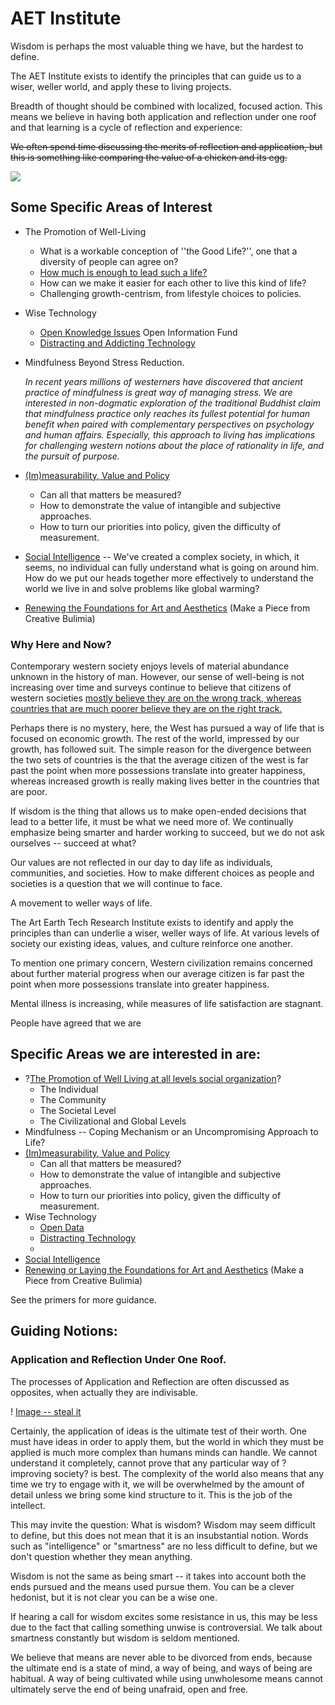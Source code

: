 # AET Institute

Wisdom is perhaps the most valuable thing we have, but the hardest to define.

The AET Institute exists to identify the principles that can guide us to a wiser, weller world, and apply these to living projects.

Breadth of thought should be combined with localized, focused action. This means we believe in having both application and reflection under one roof and that learning is a cycle of reflection and experience:

~~We often spend time discussing the merits of reflection and application, but this is something like comparing the value of a chicken and its egg.~~

![](./kolb-moon-with-title.tiff)

## Some Specific Areas of Interest

* The Promotion of Well-Living
  * What is a workable conception of ''the Good Life?'', one that a diversity of people can agree on?
  * [How much is enough to lead such a life?](/)
  * How can we make it easier for each other to live this kind of life?
  * Challenging growth-centrism, from lifestyle choices to policies.

* Wise Technology
  * [Open Knowledge Issues]()
    Open Information Fund
  * [Distracting and Addicting Technology]()

* Mindfulness Beyond Stress Reduction.

  _In recent years millions of westerners have discovered that ancient practice of mindfulness is great way of managing stress. We are interested in non-dogmatic exploration of the traditional Buddhist claim that mindfulness practice only reaches its fullest potential for human benefit when paired with complementary perspectives on psychology and human affairs. Especially, this approach to living has implications for challenging western notions about the place of rationality in life, and the pursuit of purpose._

* [(Im)measurability, Value and Policy]()
  * Can all that matters be measured?
  * How to demonstrate the value of intangible and subjective approaches.
  * How to turn our priorities into policy, given the difficulty of measurement.

* [Social Intelligence]() -- We've created a complex society, in which, it seems, no individual can fully understand what is going on around him. How do we put our heads together more effectively to understand the world we live in and solve problems like global warming?
* [Renewing the Foundations for Art and Aesthetics]() (Make a Piece from Creative Bulimia)

### Why Here and Now?

Contemporary western society enjoys levels of material abundance unknown in the history of man. However, our sense of well-being is not increasing over time and surveys continue to believe that citizens of western societies [mostly believe they are on the wrong track, whereas countries that are much poorer believe they are on the right track. ](https://www.weforum.org/agenda/2017/01/which-countries-are-on-the-right-track-according-to-their-citizens/)

Perhaps there is no mystery, here, the West has pursued a way of life that is focused on economic growth. The rest of the world, impressed by our growth, has followed suit. The simple reason for the divergence between the two sets of countries is the that the average citizen of the west is far past the point when more possessions translate into greater happiness, whereas increased growth is really making lives better in the countries that are poor.

If wisdom is the thing that allows us to make open-ended decisions that lead to a better life, it must be what we need more of. We continually emphasize being smarter and harder working to succeed, but we do not ask ourselves -- succeed at what?

Our values are not reflected in our day to day life as individuals, communities, and societies. How to make different choices as people and societies is a question that we will continue to face.




A movement to weller ways of life.

The Art Earth Tech Research Institute exists to identify and apply the principles than can underlie a wiser, weller ways of life. At various levels of society our existing ideas, values, and culture reinforce one another.



To mention one primary concern, Western civilization remains concerned about further material progress when our average citizen is far past the point when more possessions translate into greater happiness.


Mental illness is increasing, while measures of life satisfaction are stagnant.

People have agreed that we are


## Specific Areas we are interested in are:

* ?[The Promotion of Well Living at all levels social organization]()?
  * The Individual
  * The Community
  * The Societal Level
  * The Civilizational and Global Levels
* Mindfulness -- Coping Mechanism or an Uncompromising Approach to Life?
* [(Im)measurability, Value and Policy]()
  * Can all that matters be measured?
  * How to demonstrate the value of intangible and subjective approaches.
  * How to turn our priorities into policy, given the difficulty of measurement.
* Wise Technology
  * [Open Data]()
  * [Distracting Technology]()
  * []()
* [Social Intelligence]()
* [Renewing or Laying the Foundations for Art and Aesthetics]() (Make a Piece from Creative Bulimia)

See the primers for more guidance.


## Guiding Notions:

### Application and Reflection Under One Roof.

The processes of Application and Reflection are often discussed as opposites, when actually they are indivisable.

! [Image -- steal it]()

Certainly, the application of ideas is the ultimate test of their worth. One must have ideas in order to apply them, but the world in which they must be applied is much more complex than humans minds can handle. We cannot understand it completely, cannot prove that any particular way of ?improving society? is best.  The complexity of the world also means that any time we try to engage with it, we will be overwhelmed by the amount of detail unless we bring some kind structure to it. This is the job of the intellect.


This may invite the question: What is wisdom? Wisdom may seem difficult to define, but this does not mean that it is an insubstantial notion.  Words such as "intelligence" or "smartness" are no less difficult to define, but we don't question whether they mean anything.

Wisdom is not the same as being smart -- it takes into account both the ends pursued and the means used pursue them. You can be a clever hedonist, but it is not clear you can be a wise one.

If hearing a call for wisdom excites some resistance in us, this may be less due to the fact that calling something unwise is controversial.  We talk about smartness constantly but wisdom is seldom mentioned.

We believe that means are never able to be divorced from ends, because the ultimate end is a state of mind, a way of being, and ways of being are habitual. A way of being cultivated while using unwholesome means cannot ultimately serve the end of being unafraid, open and free.
